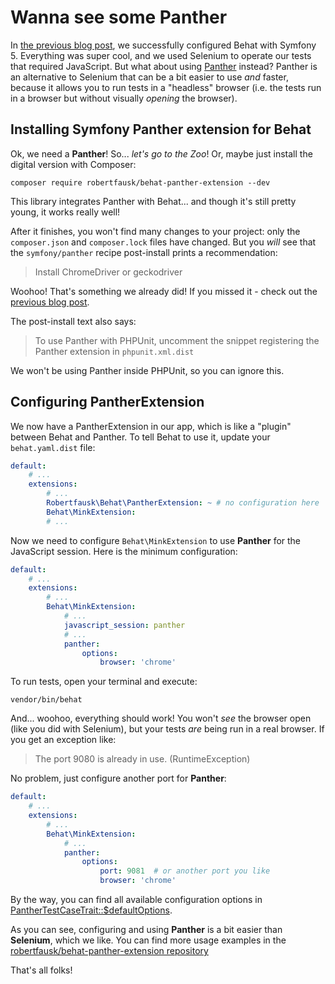 # Wanna see some Panther

In [the previous blog post](https://symfonycasts.com/blog/behat-symfony), we successfully configured Behat with Symfony 5.
Everything was super cool, and we used Selenium to operate our tests that required JavaScript.
But what about using [Panther](https://github.com/symfony/panther) instead? Panther is
an alternative to Selenium that can be a bit easier to use *and* faster, because
it allows you to run tests in a "headless" browser (i.e. the tests run in a browser
but without visually *opening* the browser).

## Installing Symfony Panther extension for Behat

Ok, we need a **Panther**! So... _let's go to the Zoo_! Or, maybe just install the
digital version with Composer:

```terminal
composer require robertfausk/behat-panther-extension --dev
```

This library integrates Panther with Behat... and though it's still pretty young, it works
really well!

After it finishes, you won't find many changes to your project: only the `composer.json`
and `composer.lock` files have changed. But you *will* see that the `symfony/panther` recipe
post-install prints a recommendation:

> Install ChromeDriver or geckodriver

Woohoo! That's something we already did! If you missed it - check out the
[previous blog post](https://symfonycasts.com/blog/behat-symfony#real-browser-power).

The post-install text also says:

> To use Panther with PHPUnit, uncomment the snippet registering the Panther extension
> in `phpunit.xml.dist`

We won't be using Panther inside PHPUnit, so you can ignore this.

## Configuring PantherExtension

We now have a PantherExtension in our app, which is like a "plugin" between Behat
and Panther. To tell Behat to use it, update your `behat.yaml.dist` file:

```yaml
default:
    # ...
    extensions:
        # ...
        Robertfausk\Behat\PantherExtension: ~ # no configuration here
        Behat\MinkExtension:
        # ...
```

Now we need to configure `Behat\MinkExtension` to use **Panther** for the JavaScript session.
Here is the minimum configuration:

```yaml
default:
    # ...
    extensions:
        # ...
        Behat\MinkExtension:
            # ...
            javascript_session: panther
            # ...
            panther:
                options:
                    browser: 'chrome'
```

To run tests, open your terminal and execute:

```terminal
vendor/bin/behat
```

And... woohoo, everything should work! You won't *see* the browser open (like you
did with Selenium), but your tests *are* being run in a real browser. If you get an exception like:

> The port 9080 is already in use. (RuntimeException)

No problem, just configure another port for **Panther**:

```yaml
default:
    # ...
    extensions:
        # ...
        Behat\MinkExtension:
            # ...
            panther:
                options:
                    port: 9081  # or another port you like
                    browser: 'chrome'
```

By the way, you can find all available configuration options in
[PantherTestCaseTrait::$defaultOptions](https://github.com/symfony/panther/blob/e53feac1df95f2022979e86f40b2540306581c3c/src/PantherTestCaseTrait.php#L70-L79).

As you can see, configuring and using **Panther** is a bit easier than **Selenium**,
which we like. You can find more usage examples in the [robertfausk/behat-panther-extension repository](https://github.com/robertfausk/behat-panther-extension#usage-example)

That's all folks!

